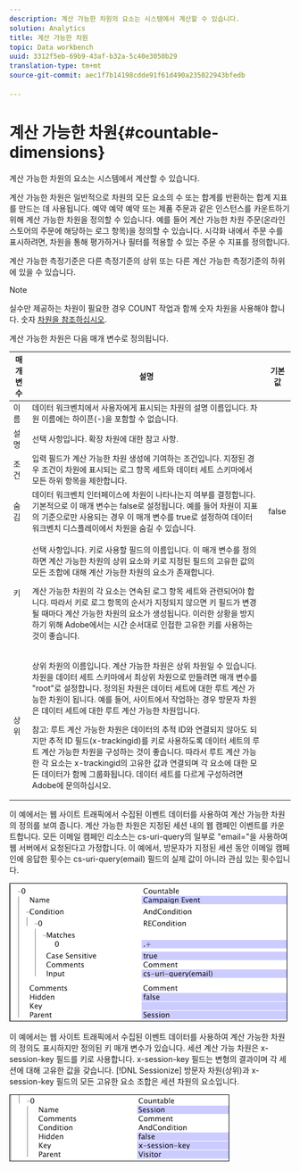 ```yaml
---
description: 계산 가능한 차원의 요소는 시스템에서 계산할 수 있습니다.
solution: Analytics
title: 계산 가능한 차원
topic: Data workbench
uuid: 3312f5eb-69b9-43af-b32a-5c40e3050b29
translation-type: tm+mt
source-git-commit: aec1f7b14198cdde91f61d490a235022943bfedb

---
```



# 계산 가능한 차원{#countable-dimensions}

계산 가능한 차원의 요소는 시스템에서 계산할 수 있습니다.

계산 가능한 차원은 일반적으로 차원의 모든 요소의 수 또는 합계를 반환하는 합계 지표를 만드는 데 사용됩니다. 예약 예약 예약 또는 제품 주문과 같은 인스턴스를 카운트하기 위해 계산 가능한 차원을 정의할 수 있습니다. 예를 들어 계산 가능한 차원 주문(온라인 스토어의 주문에 해당하는 로그 항목)을 정의할 수 있습니다. 시각화 내에서 주문 수를 표시하려면, 차원을 통해 평가하거나 필터를 적용할 수 있는 주문 수 지표를 정의합니다.

계산 가능한 측정기준은 다른 측정기준의 상위 또는 다른 계산 가능한 측정기준의 하위에 있을 수 있습니다.

>[!NOTE]
>
>실수만 제공하는 차원이 필요한 경우 COUNT 작업과 함께 숫자 차원을 사용해야 합니다. 숫자 [차원을 참조하십시오](../../../../home/c-dataset-const-proc/c-ex-dim/c-types-ex-dim/c-num-dim.md#concept-8513b9afaff447c8b334410b565b91ed).

계산 가능한 차원은 다음 매개 변수로 정의됩니다.

<table id="table_9F3F093F5B074EA68CA4DCE731161F6C"> 
 <thead> 
  <tr> 
   <th colname="col1" class="entry"> 매개 변수 </th> 
   <th colname="col2" class="entry"> 설명 </th> 
   <th colname="col3" class="entry"> 기본값 </th> 
  </tr> 
 </thead>
 <tbody> 
  <tr> 
   <td colname="col1">  이름  </td> 
   <td colname="col2"> 데이터 워크벤치에서 사용자에게 표시되는 차원의 설명 이름입니다. 차원 이름에는 하이픈(-)을 포함할 수 없습니다. </td> 
   <td colname="col3"> </td> 
  </tr> 
  <tr> 
   <td colname="col1"> 설명 </td> 
   <td colname="col2"> 선택 사항입니다. 확장 차원에 대한 참고 사항. </td> 
   <td colname="col3"> </td> 
  </tr> 
  <tr> 
   <td colname="col1"> 조건 </td> 
   <td colname="col2"> 입력 필드가 계산 가능한 차원 생성에 기여하는 조건입니다. 지정된 경우 조건이 차원에 표시되는 로그 항목 세트와 데이터 세트 스키마에서 모든 하위 항목을 제한합니다. </td> 
   <td colname="col3"> </td> 
  </tr> 
  <tr> 
   <td colname="col1"> 숨김 </td> 
   <td colname="col2"> 데이터 워크벤치 인터페이스에 차원이 나타나는지 여부를 결정합니다. 기본적으로 이 매개 변수는 false로 설정됩니다. 예를 들어 차원이 지표의 기준으로만 사용되는 경우 이 매개 변수를 true로 설정하여 데이터 워크벤치 디스플레이에서 차원을 숨길 수 있습니다. </td> 
   <td colname="col3"> false </td> 
  </tr> 
  <tr> 
   <td colname="col1"> 키 </td> 
   <td colname="col2"> <p>선택 사항입니다. 키로 사용할 필드의 이름입니다. 이 매개 변수를 정의하면 계산 가능한 차원의 상위 요소와 키로 지정된 필드의 고유한 값의 모든 조합에 대해 계산 가능한 차원의 요소가 존재합니다. </p> <p> 계산 가능한 차원의 각 요소는 연속된 로그 항목 세트와 관련되어야 합니다. 따라서 키로 로그 항목의 순서가 지정되지 않으면 키 필드가 변경될 때마다 계산 가능한 차원의 요소가 생성됩니다. 이러한 상황을 방지하기 위해 Adobe에서는 시간 순서대로 인접한 고유한 키를 사용하는 것이 좋습니다. </p> </td> 
   <td colname="col3"> </td> 
  </tr> 
  <tr> 
   <td colname="col1"> 상위 </td> 
   <td colname="col2"> <p>상위 차원의 이름입니다. 계산 가능한 차원은 상위 차원일 수 있습니다. 차원을 데이터 세트 스키마에서 최상위 차원으로 만들려면 매개 변수를 "root"로 설정합니다. 정의된 차원은 데이터 세트에 대한 루트 계산 가능한 차원이 됩니다. 예를 들어, 사이트에서 작업하는 경우 방문자 차원은 데이터 세트에 대한 루트 계산 가능한 차원입니다. </p> <p> <p>참고: 루트 계산 가능한 차원은 데이터의 추적 ID와 연결되지 않아도 되지만 추적 ID 필드(x-trackingid)를 키로 사용하도록 데이터 세트의 루트 계산 가능한 차원을 구성하는 것이 좋습니다. 따라서 루트 계산 가능한 각 요소는 x-trackingid의 고유한 값과 연결되며 각 요소에 대한 모든 데이터가 함께 그룹화됩니다. 데이터 세트를 다르게 구성하려면 Adobe에 문의하십시오. </p> </p> </td> 
   <td colname="col3"> </td> 
  </tr> 
 </tbody> 
</table>

이 예에서는 웹 사이트 트래픽에서 수집된 이벤트 데이터를 사용하여 계산 가능한 차원의 정의를 보여 줍니다. 계산 가능한 차원은 지정된 세션 내의 웹 캠페인 이벤트를 카운트합니다. 모든 이메일 캠페인 리소스는 cs-uri-query의 일부로 &quot;email=&quot;을 사용하여 웹 서버에서 요청된다고 가정합니다. 이 예에서, 방문자가 지정된 세션 동안 이메일 캠페인에 응답한 횟수는 cs-uri-query(email) 필드의 실제 값이 아니라 관심 있는 횟수입니다.

![](assets/cfg_Transformation_Dim_Countable.png)

이 예에서는 웹 사이트 트래픽에서 수집된 이벤트 데이터를 사용하여 계산 가능한 차원의 정의도 표시하지만 정의된 키 매개 변수가 있습니다. 세션 계산 가능 차원은 x-session-key 필드를 키로 사용합니다. x-session-key 필드는 변형의 결과이며 각 세션에 대해 고유한 값을 갖습니다. [!DNL Sessionize] 방문자 차원(상위)과 x-session-key 필드의 모든 고유한 요소 조합은 세션 차원의 요소입니다.

![](assets/cfg_Transformation_Dim_Countable2.png)

